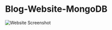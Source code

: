 # Blog-Website-MongoDB
![Website Screenshot](https://github.com/anushasagi/Blog-Website-MongoDB/blob/Screenshots/screenshot1.jpg?raw=true)

